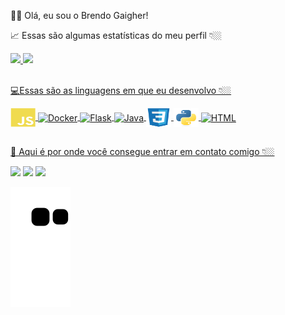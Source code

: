 <p>👋🏼 Olá, eu sou o Brendo Gaigher!</p>
<p>📈 Essas são algumas estatísticas do meu perfil 👇🏼</p>

<div>
  <a href="https://github.com/devbrendo">
  <img height="180em" src="https://github-readme-stats.vercel.app/api?username=devbrendo&show_icons=true&theme=dark&include_all_commits=true&count_private=true"/>
  <img height="180em" src="https://github-readme-stats.vercel.app/api/top-langs/?username=devbrendo&layout=compact&langs_count=7&theme=dark"/>
</div>

<div style="display: inline_block"><br>
  <p>💻Essas são as linguagens em que eu desenvolvo 👇🏼</p>
  <img align="center" alt="JS" height="30" width="40" src="https://raw.githubusercontent.com/devicons/devicon/master/icons/javascript/javascript-plain.svg">
  <img align="center" alt="Docker" height="30" width="40" src="https://cdn.jsdelivr.net/gh/devicons/devicon/icons/docker/docker-plain.svg">
  <img align="center" alt="Flask" height="30" width="40" src="https://cdn.jsdelivr.net/gh/devicons/devicon/icons/flask/flask-original-wordmark.svg">
  <img align="center" alt="Java" height="30" width="40" src="https://cdn.jsdelivr.net/gh/devicons/devicon/icons/java/java-original-wordmark.svg">
  <img align="center" alt="CSS" height="30" width="40" src="https://raw.githubusercontent.com/devicons/devicon/master/icons/css3/css3-original.svg">
  <img align="center" alt="Python" height="30" width="40" src="https://raw.githubusercontent.com/devicons/devicon/master/icons/python/python-original.svg">
  <img align="center" alt="HTML" height="30" width="40" src="https://cdn.jsdelivr.net/gh/devicons/devicon/icons/html5/html5-original.svg">
</div>
  

<div> <br>
   <p>📱 Aqui é por onde você consegue entrar em contato comigo 👇🏼</p>
  <a href="https://www.instagram.com/brendogaigher/" target="_blank"><img src="https://img.shields.io/badge/-Instagram-%23E4405F?style=for-the-badge&logo=instagram&logoColor=white" target="_blank"></a>
  <a href = "mailto:devbrendo@gmail.com"><img src="https://img.shields.io/badge/-Gmail-%23333?style=for-the-badge&logo=gmail&logoColor=white" target="_blank"></a>
  <a href="www.linkedin.com/in/brendofelixgaigher" target="_blank"><img src="https://img.shields.io/badge/-LinkedIn-%230077B5?style=for-the-badge&logo=linkedin&logoColor=white" target="_blank"></a>  
  
   ![Snake animation](https://github.com/devbrendo/devbrendo/blob/output/github-contribution-grid-snake.svg)
  
</div>
